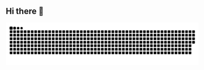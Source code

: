 ## Hi there 👋

<picture>
  <source media="(prefers-color-scheme: dark)" srcset="https://raw.githubusercontent.com/joseenriquez1404/joseenriquez1404/output/github-snake-dark.svg" />
  <source media="(prefers-color-scheme: light)" srcset="https://raw.githubusercontent.com/joseenriquez1404/joseenriquez1404/output/github-snake.svg" />
  <img alt="github-snake" src="https://raw.githubusercontent.com/joseenriquez1404/joseenriquez1404/output/github-snake.svg" />
</picture>